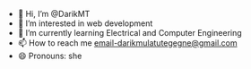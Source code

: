 - 👋 Hi, I’m @DarikMT
- 👀 I’m interested in web development
- 🌱 I’m currently learning Electrical and Computer Engineering
- 📫 How to reach me email-darikmulatutegegne@gmail.com
- 😄 Pronouns: she

<!---
DarikMT/DarikMT is a ✨ special ✨ repository because its `README.md` (this file) appears on your GitHub profile.
You can click the Preview link to take a look at your changes.
--->
